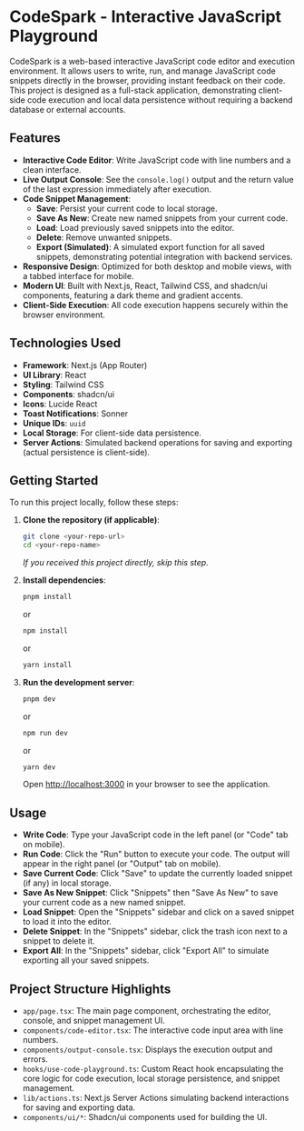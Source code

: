 # CodeSpark - Interactive JavaScript Playground

CodeSpark is a web-based interactive JavaScript code editor and execution environment. It allows users to write, run, and manage JavaScript code snippets directly in the browser, providing instant feedback on their code. This project is designed as a full-stack application, demonstrating client-side code execution and local data persistence without requiring a backend database or external accounts.

## Features

*   **Interactive Code Editor**: Write JavaScript code with line numbers and a clean interface.
*   **Live Output Console**: See the `console.log()` output and the return value of the last expression immediately after execution.
*   **Code Snippet Management**:
    *   **Save**: Persist your current code to local storage.
    *   **Save As New**: Create new named snippets from your current code.
    *   **Load**: Load previously saved snippets into the editor.
    *   **Delete**: Remove unwanted snippets.
    *   **Export (Simulated)**: A simulated export function for all saved snippets, demonstrating potential integration with backend services.
*   **Responsive Design**: Optimized for both desktop and mobile views, with a tabbed interface for mobile.
*   **Modern UI**: Built with Next.js, React, Tailwind CSS, and shadcn/ui components, featuring a dark theme and gradient accents.
*   **Client-Side Execution**: All code execution happens securely within the browser environment.

## Technologies Used

*   **Framework**: Next.js (App Router)
*   **UI Library**: React
*   **Styling**: Tailwind CSS
*   **Components**: shadcn/ui
*   **Icons**: Lucide React
*   **Toast Notifications**: Sonner
*   **Unique IDs**: `uuid`
*   **Local Storage**: For client-side data persistence.
*   **Server Actions**: Simulated backend operations for saving and exporting (actual persistence is client-side).

## Getting Started

To run this project locally, follow these steps:

1.  **Clone the repository (if applicable)**:
    ```bash
    git clone <your-repo-url>
    cd <your-repo-name>
    ```
    *If you received this project directly, skip this step.*

2.  **Install dependencies**:
    ```bash
    pnpm install
    ```
    or
    ```bash
    npm install
    ```
    or
    ```bash
    yarn install
    ```

3.  **Run the development server**:
    ```bash
    pnpm dev
    ```
    or
    ```bash
    npm run dev
    ```
    or
    ```bash
    yarn dev
    ```

    Open [http://localhost:3000](http://localhost:3000) in your browser to see the application.

## Usage

*   **Write Code**: Type your JavaScript code in the left panel (or "Code" tab on mobile).
*   **Run Code**: Click the "Run" button to execute your code. The output will appear in the right panel (or "Output" tab on mobile).
*   **Save Current Code**: Click "Save" to update the currently loaded snippet (if any) in local storage.
*   **Save As New Snippet**: Click "Snippets" then "Save As New" to save your current code as a new named snippet.
*   **Load Snippet**: Open the "Snippets" sidebar and click on a saved snippet to load it into the editor.
*   **Delete Snippet**: In the "Snippets" sidebar, click the trash icon next to a snippet to delete it.
*   **Export All**: In the "Snippets" sidebar, click "Export All" to simulate exporting all your saved snippets.

## Project Structure Highlights

*   `app/page.tsx`: The main page component, orchestrating the editor, console, and snippet management UI.
*   `components/code-editor.tsx`: The interactive code input area with line numbers.
*   `components/output-console.tsx`: Displays the execution output and errors.
*   `hooks/use-code-playground.ts`: Custom React hook encapsulating the core logic for code execution, local storage persistence, and snippet management.
*   `lib/actions.ts`: Next.js Server Actions simulating backend interactions for saving and exporting data.
*   `components/ui/*`: Shadcn/ui components used for building the UI.